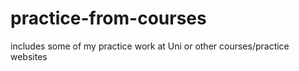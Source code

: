 # practice-from-courses
includes some of my practice work at Uni or other courses/practice websites
